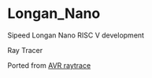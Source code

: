 # Longan_Nano
Sipeed Longan Nano RISC V development

Ray Tracer

Ported from [AVR raytrace](https://github.com/madmann91/AVRstuff/blob/3c4b26108391ad2721c984a1711dd8c576142fa8/raytracing_lcd.c)


